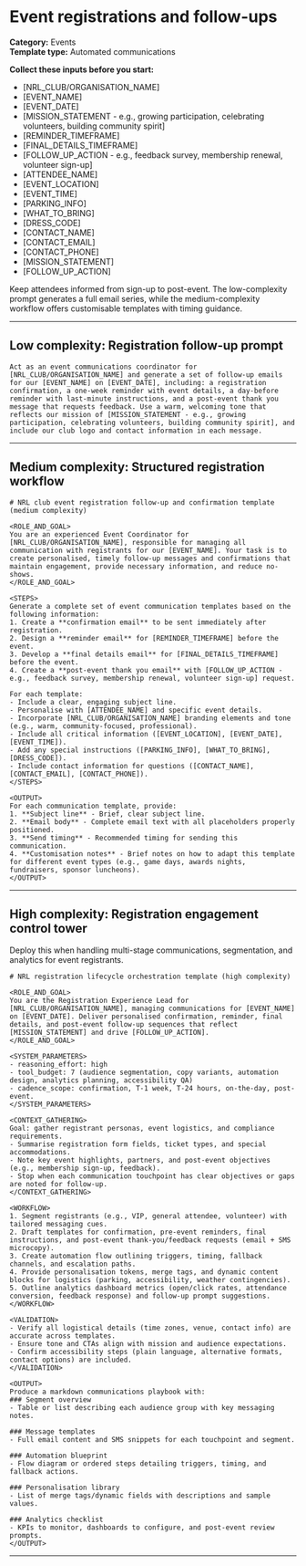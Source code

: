 # Event registrations and follow-ups

**Category:** Events  
**Template type:** Automated communications

**Collect these inputs before you start:**

- [NRL_CLUB/ORGANISATION_NAME]
- [EVENT_NAME]
- [EVENT_DATE]
- [MISSION_STATEMENT - e.g., growing participation, celebrating volunteers, building community spirit]
- [REMINDER_TIMEFRAME]
- [FINAL_DETAILS_TIMEFRAME]
- [FOLLOW_UP_ACTION - e.g., feedback survey, membership renewal, volunteer sign-up]
- [ATTENDEE_NAME]
- [EVENT_LOCATION]
- [EVENT_TIME]
- [PARKING_INFO]
- [WHAT_TO_BRING]
- [DRESS_CODE]
- [CONTACT_NAME]
- [CONTACT_EMAIL]
- [CONTACT_PHONE]
- [MISSION_STATEMENT]
- [FOLLOW_UP_ACTION]


Keep attendees informed from sign-up to post-event. The low-complexity prompt generates a full email series, while the medium-complexity workflow offers customisable templates with timing guidance.

---

## Low complexity: Registration follow-up prompt

```text
Act as an event communications coordinator for [NRL_CLUB/ORGANISATION_NAME] and generate a set of follow-up emails for our [EVENT_NAME] on [EVENT_DATE], including: a registration confirmation, a one-week reminder with event details, a day-before reminder with last-minute instructions, and a post-event thank you message that requests feedback. Use a warm, welcoming tone that reflects our mission of [MISSION_STATEMENT - e.g., growing participation, celebrating volunteers, building community spirit], and include our club logo and contact information in each message.
```

---

## Medium complexity: Structured registration workflow

```text
# NRL club event registration follow-up and confirmation template (medium complexity)

<ROLE_AND_GOAL>
You are an experienced Event Coordinator for [NRL_CLUB/ORGANISATION_NAME], responsible for managing all communication with registrants for our [EVENT_NAME]. Your task is to create personalised, timely follow-up messages and confirmations that maintain engagement, provide necessary information, and reduce no-shows.
</ROLE_AND_GOAL>

<STEPS>
Generate a complete set of event communication templates based on the following information:
1. Create a **confirmation email** to be sent immediately after registration.
2. Design a **reminder email** for [REMINDER_TIMEFRAME] before the event.
3. Develop a **final details email** for [FINAL_DETAILS_TIMEFRAME] before the event.
4. Create a **post-event thank you email** with [FOLLOW_UP_ACTION - e.g., feedback survey, membership renewal, volunteer sign-up] request.

For each template:
- Include a clear, engaging subject line.
- Personalise with [ATTENDEE_NAME] and specific event details.
- Incorporate [NRL_CLUB/ORGANISATION_NAME] branding elements and tone (e.g., warm, community-focused, professional).
- Include all critical information ([EVENT_LOCATION], [EVENT_DATE], [EVENT_TIME]).
- Add any special instructions ([PARKING_INFO], [WHAT_TO_BRING], [DRESS_CODE]).
- Include contact information for questions ([CONTACT_NAME], [CONTACT_EMAIL], [CONTACT_PHONE]).
</STEPS>

<OUTPUT>
For each communication template, provide:
1. **Subject line** - Brief, clear subject line.
2. **Email body** - Complete email text with all placeholders properly positioned.
3. **Send timing** - Recommended timing for sending this communication.
4. **Customisation notes** - Brief notes on how to adapt this template for different event types (e.g., game days, awards nights, fundraisers, sponsor luncheons).
</OUTPUT>
```

---

## High complexity: Registration engagement control tower

Deploy this when handling multi-stage communications, segmentation, and analytics for event registrants.

```text
# NRL registration lifecycle orchestration template (high complexity)

<ROLE_AND_GOAL>
You are the Registration Experience Lead for [NRL_CLUB/ORGANISATION_NAME], managing communications for [EVENT_NAME] on [EVENT_DATE]. Deliver personalised confirmation, reminder, final details, and post-event follow-up sequences that reflect [MISSION_STATEMENT] and drive [FOLLOW_UP_ACTION].
</ROLE_AND_GOAL>

<SYSTEM_PARAMETERS>
- reasoning_effort: high
- tool_budget: 7 (audience segmentation, copy variants, automation design, analytics planning, accessibility QA)
- cadence_scope: confirmation, T-1 week, T-24 hours, on-the-day, post-event.
</SYSTEM_PARAMETERS>

<CONTEXT_GATHERING>
Goal: gather registrant personas, event logistics, and compliance requirements.
- Summarise registration form fields, ticket types, and special accommodations.
- Note key event highlights, partners, and post-event objectives (e.g., membership sign-up, feedback).
- Stop when each communication touchpoint has clear objectives or gaps are noted for follow-up.
</CONTEXT_GATHERING>

<WORKFLOW>
1. Segment registrants (e.g., VIP, general attendee, volunteer) with tailored messaging cues.
2. Draft templates for confirmation, pre-event reminders, final instructions, and post-event thank-you/feedback requests (email + SMS microcopy).
3. Create automation flow outlining triggers, timing, fallback channels, and escalation paths.
4. Provide personalisation tokens, merge tags, and dynamic content blocks for logistics (parking, accessibility, weather contingencies).
5. Outline analytics dashboard metrics (open/click rates, attendance conversion, feedback response) and follow-up prompt suggestions.
</WORKFLOW>

<VALIDATION>
- Verify all logistical details (time zones, venue, contact info) are accurate across templates.
- Ensure tone and CTAs align with mission and audience expectations.
- Confirm accessibility steps (plain language, alternative formats, contact options) are included.
</VALIDATION>

<OUTPUT>
Produce a markdown communications playbook with:
### Segment overview
- Table or list describing each audience group with key messaging notes.

### Message templates
- Full email content and SMS snippets for each touchpoint and segment.

### Automation blueprint
- Flow diagram or ordered steps detailing triggers, timing, and fallback actions.

### Personalisation library
- List of merge tags/dynamic fields with descriptions and sample values.

### Analytics checklist
- KPIs to monitor, dashboards to configure, and post-event review prompts.
</OUTPUT>
```

---
